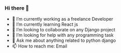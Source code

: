 ### Hi there 👋



- 🔭 I’m currently working as a freelance Developer 
- 🌱 I’m currently learning React js 
- 👯 I’m looking to collaborate on any Django project
- 🤔 I’m looking for help with any programming task
- 💬 Ask me about anything related to python django
- 📫 How to reach me: Email


